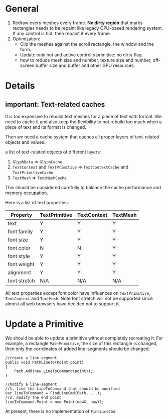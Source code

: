 # General

1. Redraw every meshes every frame. __No dirty region__ that marks rectangles needs to be repaint like legacy CPU-based rendering system. If any control is *hot*, then repaint it every frame.
2. Optimization:
	* Clip the meshes against the scroll rectangle, the window and the form.
	* Update only hot and active control's primitive: no dirty flag.
	* how to reduce mesh size and number, texture size and number, off-screen buffer size and buffer and other GPU resources.

# Details

## important: Text-related caches

It is too expensive to rebuild text meshes for a piece of text with format. We need to cache it and also keep the flexibility to not rebuild too much when a piece of text and its format is changed.

Then we need a cache system that caches all proper layers of text-related objects and values.

a list of text-related objects of different layers:

1. `GlyphData` => `GlyphCache`
2. `TextContext` and `TextPrimitive` => `TextContextCache` and `TextPrimitiveCache`
3. `TextMesh` => `TextMeshCache`

This should be considered carefully to balance the cache performance and memory occupation.

Here is a list of text properties:

| Property     | TextPrimitive | TextContext | TextMesh |
|--------------|---------------|-------------|----------|
| text         |       Y       |      Y      |    Y     |
| font family  |       Y       |      Y      |    Y     |
| font size    |       Y       |      Y      |    Y     |
| font color   |       N       |      N      |    Y     |
| font style   |       Y       |      Y      |    Y     |
| font weight  |       Y       |      Y      |    Y     |
| alignment    |       Y       |      Y      |    Y     |
| font stretch |      N/A      |     N/A     |   N/A    |

All text properties except font color have influences on `TextPrimitive`, `TextContext` and `TextMesh`. Note font stretch will not be supported since almost all web browsers have decided not to support it.

# Update a Primitive

We should be able to update a primitive without completely recreating it. For example, a rectangle `PathPrimitive`, the size of this rectangle is changed, then only the corrdinates of added line-segments should be changed:

	//create a line-segment
	public void PathLineTo(Point point)
	{
		Path.Add(new LineToCommand(point));
	}

	//modify a line-segment
	//1. find the LineToCommand that should be modified
	var lineToCommand = FindLineCmd(Path, ...);
	//2. modify the end point
	lineToCommand.Point = new Point(newX, newY);

At present, there is no implementation of `FindLineCmd`.